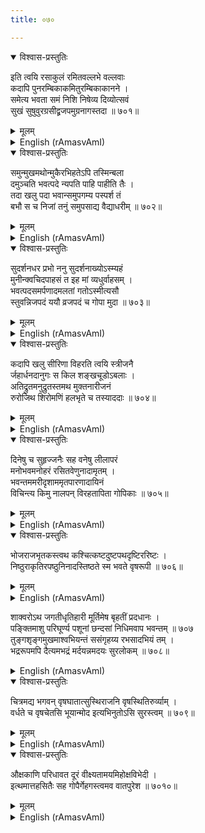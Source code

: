 ```yaml
---
title: ०७०

---
```

<div class="audioEmbed"  caption="सीतालक्ष्मी-वाचनम्" src="https://archive.org/download/nArAyaNIyam-shlokawise-audio/070/070_01.mp3"></div>
<details open><summary>विश्वास-प्रस्तुतिः</summary>

इति त्वयि रसाकुलं रमितवल्लभे वल्लवाः  
कदापि पुनरम्बिकाकमितुरम्बिकाकानने ।  
समेत्य भवता समं निशि निषेव्य दिव्योत्सवं  
सुखं सुषुवुरग्रसीद्व्रजपमुग्रनागस्तदा ॥ ७०१॥
</details>
<details><summary>मूलम्</summary>

इति त्वयि रसाकुलं रमितवल्लभे वल्लवाः  
कदापि पुनरम्बिकाकमितुरम्बिकाकानने ।  
समेत्य भवता समं निशि निषेव्य दिव्योत्सवं  
सुखं सुषुवुरग्रसीद्व्रजपमुग्रनागस्तदा ॥ ७०१॥
</details>





<details ><summary>English (rAmasvAmI)</summary>

As Thou wert passing the days engaging in various sports and making the Gopi maidens immensely happy, their menfolk (Gopas), one night, visited the temple of Lord Siva in the Ambika forest, along with Thee. After celebrating the worship and festivities there, they were sleeping soundly, when a fierce python swallowed Nandagopa.


</details>

<div class="audioEmbed"  caption="सीतालक्ष्मी-वाचनम्" src="https://archive.org/download/nArAyaNIyam-shlokawise-audio/070/070_02.mp3"></div>
<details open><summary>विश्वास-प्रस्तुतिः</summary>

समुन्मुखमथोन्मुकैरभिहतेऽपि तस्मिन्बला  
दमुञ्चति भवत्पदे न्यपति पाहि पाहीति तैः ।  
तदा खलु पदा भवान्समुपगम्य पस्पर्श तं  
बभौ स च निजां तनुं समुपसाद्य वैद्याधरीम् ॥ ७०२॥
</details>
<details><summary>मूलम्</summary>

समुन्मुखमथोन्मुकैरभिहतेऽपि तस्मिन्बला  
दमुञ्चति भवत्पदे न्यपति पाहि पाहीति तैः ।  
तदा खलु पदा भवान्समुपगम्य पस्पर्श तं  
बभौ स च निजां तनुं समुपसाद्य वैद्याधरीम् ॥ ७०२॥
</details>





<details ><summary>English (rAmasvAmI)</summary>

When the snake did not loosen its hold even after being severely beaten with burning logs of wood, the Gopas appealed to Thee for help. As Thou approached the snake, which was all the time looking towards Thee, and placed Thy foot on it, immediately, it (the snake) regained its original form of a Vidyadhara and glistened.


</details>

<div class="audioEmbed"  caption="सीतालक्ष्मी-वाचनम्" src="https://archive.org/download/nArAyaNIyam-shlokawise-audio/070/070_03.mp3"></div>
<details open><summary>विश्वास-प्रस्तुतिः</summary>

सुदर्शनधर प्रभो ननु सुदर्शनाख्योऽस्म्यहं  
मुनीन्क्वचिदपाहसं त इह मां व्यधुर्वाहसम् ।  
भवत्पदसमर्पणादमलतां गतोऽस्मीत्यसौ  
स्तुवन्निजपदं ययौ व्रजपदं च गोपा मुदा ॥ ७०३॥
</details>
<details><summary>मूलम्</summary>

सुदर्शनधर प्रभो ननु सुदर्शनाख्योऽस्म्यहं  
मुनीन्क्वचिदपाहसं त इह मां व्यधुर्वाहसम् ।  
भवत्पदसमर्पणादमलतां गतोऽस्मीत्यसौ  
स्तुवन्निजपदं ययौ व्रजपदं च गोपा मुदा ॥ ७०३॥
</details>





<details ><summary>English (rAmasvAmI)</summary>

Praising Thee, saying: "O Wielder of the Sudarshana, my name, indeed, is Sudarshana, and I got changed to this form of a python through the curse of some Seers whom I mocked at; now, with the contact of Thy foot, I have been purified.", the Vidyadhara returned to his abode. The Gopas, too, went back to Vraja happily.


</details>

<div class="audioEmbed"  caption="सीतालक्ष्मी-वाचनम्" src="https://archive.org/download/nArAyaNIyam-shlokawise-audio/070/070_04.mp3"></div>
<details open><summary>विश्वास-प्रस्तुतिः</summary>

कदापि खलु सीरिणा विहरति त्वयि स्त्रीजनै  
र्जहार्धनदानुगः स किल शङ्खचूडोऽबलाः ।  
अतिद्रुतमनुद्रुतस्तमथ मुक्तनारीजनं  
रुरोजिथ शिरोमणिं हलभृते च तस्याददाः ॥ ७०४॥
</details>
<details><summary>मूलम्</summary>

कदापि खलु सीरिणा विहरति त्वयि स्त्रीजनै  
र्जहार्धनदानुगः स किल शङ्खचूडोऽबलाः ।  
अतिद्रुतमनुद्रुतस्तमथ मुक्तनारीजनं  
रुरोजिथ शिरोमणिं हलभृते च तस्याददाः ॥ ७०४॥
</details>





<details ><summary>English (rAmasvAmI)</summary>

Once, while Thou wert sporting with Balarama and some women, an emissary of Kubera, by name Sankhachuda, kidnapped the women. Thou didst pursue him fast and when he let go of the women for fear of Thee, Thou didst kill him and, taking away his crest jewel, give it to Balarama.


</details>

<div class="audioEmbed"  caption="सीतालक्ष्मी-वाचनम्" src="https://archive.org/download/nArAyaNIyam-shlokawise-audio/070/070_05.mp3"></div>
<details open><summary>विश्वास-प्रस्तुतिः</summary>

दिनेषु च सुहृज्जनैः सह वनेषु लीलापरं  
मनोभवमनोहरं रसितवेणुनादामृतम् ।  
भवन्तममरीदृशाममृतपारणादायिनं  
विचिन्त्य किमु नालपन् विरहतापिता गोपिकाः ॥ ७०५॥
</details>
<details><summary>मूलम्</summary>

दिनेषु च सुहृज्जनैः सह वनेषु लीलापरं  
मनोभवमनोहरं रसितवेणुनादामृतम् ।  
भवन्तममरीदृशाममृतपारणादायिनं  
विचिन्त्य किमु नालपन् विरहतापिता गोपिकाः ॥ ७०५॥
</details>





<details ><summary>English (rAmasvAmI)</summary>

The Gopikas suffered pangs of separation from Thee during the day time, when Thou were away in the woods, playing with friends. They were all the time thinking about Thee, who art more captivating than the God of Love himself, who wert Thyself engrossed in the ambrosially sweet music flowing from Thy flute, and who wert providing to the eyes of the celestial damsels the food of nectar to break their fast, as it were.


</details>

<div class="audioEmbed"  caption="सीतालक्ष्मी-वाचनम्" src="https://archive.org/download/nArAyaNIyam-shlokawise-audio/070/070_06.mp3"></div>
<details open><summary>विश्वास-प्रस्तुतिः</summary>

भोजराजभृतकस्त्वथ कश्चित्कष्टदुष्टपथदृष्टिररिष्टः ।  
निष्ठुराकृतिरपष्ठुनिनादस्तिष्ठते स्म भवते वृषरूपी ॥ ७०६॥
</details>
<details><summary>मूलम्</summary>

भोजराजभृतकस्त्वथ कश्चित्कष्टदुष्टपथदृष्टिररिष्टः ।  
निष्ठुराकृतिरपष्ठुनिनादस्तिष्ठते स्म भवते वृषरूपी ॥ ७०६॥
</details>





<details ><summary>English (rAmasvAmI)</summary>

One day, there appeared before Thee, in the forest, a fierce-looking and loudly bellowing bull, which was none other than a servant of Kamsa, a demon by name Arishta, who had assumed this guise and was bent upon mischief.


</details>

<div class="audioEmbed"  caption="सीतालक्ष्मी-वाचनम्" src="https://archive.org/download/nArAyaNIyam-shlokawise-audio/070/070_07.mp3"></div>


शाक्वरोऽथ जगतीधृतिहारी मूर्तिमेष बृहतीं प्रदधानः ।  
पङ्क्तिमाशु परिघूर्ण्य पशूनां छन्दसां निधिमवाप भवन्तम् ॥ ७०७  
तुङ्गशृङ्गमुखमाश्वभियन्तं ससंगृहय्य रभसादभियं तम् ।  
भद्ररूपमपि दैत्यमभद्रं मर्दयन्नमदयः सुरलोकम् ॥ ७०८॥



<details ><summary>English (rAmasvAmI)</summary>

That demon in the guise of a bull, assuming a huge form and frightening the whole world, after putting the herds of cows to flight, charged at Thee, the repository of all Vedas.


</details>

<div class="audioEmbed"  caption="सीतालक्ष्मी-वाचनम्" src="https://archive.org/download/nArAyaNIyam-shlokawise-audio/070/070_08.mp3"></div>
<details open><summary>विश्वास-प्रस्तुतिः</summary>

चित्रमद्य भगवन् वृषघातात्सुस्थिराजनि वृषस्थितिरुर्व्याम् ।  
वर्धते च वृषचेतसि भूयान्मोद इत्यभिनुतोऽसि सुरस्त्वम् ॥ ७०९॥
</details>
<details><summary>मूलम्</summary>

चित्रमद्य भगवन् वृषघातात्सुस्थिराजनि वृषस्थितिरुर्व्याम् ।  
वर्धते च वृषचेतसि भूयान्मोद इत्यभिनुतोऽसि सुरस्त्वम् ॥ ७०९॥
</details>





<details ><summary>English (rAmasvAmI)</summary>

Taking firm hold of that evil, destructive demon (though in the auspicious form of a bull), who was rushing towards Thee, without fear, horns and head raised high, Thou didst crush him to death, and thereby delight the celestials.


</details>

<div class="audioEmbed"  caption="सीतालक्ष्मी-वाचनम्" src="https://archive.org/download/nArAyaNIyam-shlokawise-audio/070/070_09.mp3"></div>
<details open><summary>विश्वास-प्रस्तुतिः</summary>

औक्षकाणि परिधावत दूरं वीक्ष्यतामयमिहोक्षविभेदी ।  
इत्थमात्तहसितैः सह गोपैर्गेहगस्त्वमव वातपुरेश ॥ ७०१०॥
</details>
<details><summary>मूलम्</summary>

औक्षकाणि परिधावत दूरं वीक्ष्यतामयमिहोक्षविभेदी ।  
इत्थमात्तहसितैः सह गोपैर्गेहगस्त्वमव वातपुरेश ॥ ७०१०॥
</details>

<details ><summary>English (rAmasvAmI)</summary>

Thou wert then praised by the celestials, saying "O Lord, by the killing of this bull (Vrisha), the rule of Dharma (Vrisha) has been firmly established on the earth, and great joy prevails in the mind of Indra (Vrishaa) too. How wonderful, indeed !"[Pun on the word Vrisha in three senses of Bull, Dharma and Indra (Vrishaa)]


</details>

